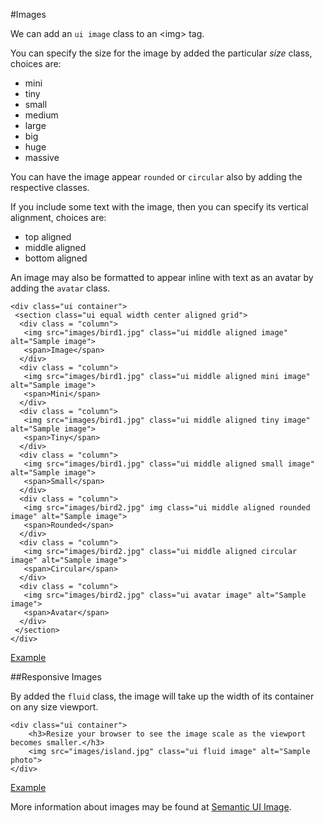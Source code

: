 
#Images

We can add an `ui image` class to an &lt;img&gt; tag. 

You can specify the size for the image by added the particular *size* class, choices are:

 - mini
 - tiny
 - small
 - medium
 - large
 - big
 - huge
 - massive
 
 
You can have the image appear `rounded` or `circular` also  by adding the respective classes.

If you include some text with the image, then you can specify its vertical alignment, choices are:

- top aligned
- middle aligned
- bottom aligned


An image may also be formatted to appear inline with text as an avatar by adding the `avatar` class. 
 
~~~
<div class="ui container">
 <section class="ui equal width center aligned grid">
  <div class = "column">
   <img src="images/bird1.jpg" class="ui middle aligned image" alt="Sample image">
   <span>Image</span>
  </div>
  <div class = "column">
   <img src="images/bird1.jpg" class="ui middle aligned mini image" alt="Sample image">
   <span>Mini</span>
  </div>
  <div class = "column">
   <img src="images/bird1.jpg" class="ui middle aligned tiny image" alt="Sample image">
   <span>Tiny</span>
  </div>
  <div class = "column">
   <img src="images/bird1.jpg" class="ui middle aligned small image" alt="Sample image">
   <span>Small</span>
  </div>
  <div class = "column">
   <img src="images/bird2.jpg" img class="ui middle aligned rounded image" alt="Sample image">
   <span>Rounded</span>
  </div>
  <div class = "column">
   <img src="images/bird2.jpg" class="ui middle aligned circular image" alt="Sample image">
   <span>Circular</span>
  </div>
  <div class = "column">
   <img src="images/bird2.jpg" class="ui avatar image" alt="Sample image">
   <span>Avatar</span>
  </div>
 </section>
</div>
~~~

<a href="archives/Class Htmls/example5.html" target="_blank">Example</a>

##Responsive Images

By added the `fluid` class, the image will take up the width of its container on any size viewport.

~~~
<div class="ui container">
    <h3>Resize your browser to see the image scale as the viewport becomes smaller.</h3>
    <img src="images/island.jpg" class="ui fluid image" alt="Sample photo">
</div>
~~~

<a href="archives/Class Htmls/example6.html" target="_blank">Example</a>

More information about images may be found at <a href ="https://semantic-ui.com/elements/image.html" target = "_blank">Semantic UI Image</a>.

